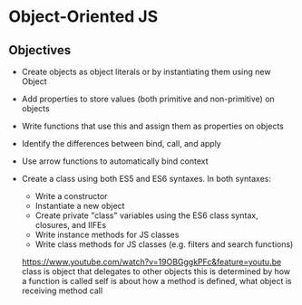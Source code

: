 # Object-Oriented JS

## Objectives
* Create objects as object literals or by instantiating them using new Object
* Add properties to store values (both primitive and non-primitive) on objects
* Write functions that use this and assign them as properties on objects
* Identify the differences between bind, call, and apply
* Use arrow functions to automatically bind context
* Create a class using both ES5 and ES6 syntaxes. In both syntaxes:
  * Write a constructor
  * Instantiate a new object
  * Create private "class" variables using the ES6 class syntax, closures, and IIFEs
  * Write instance methods for JS classes
  * Write class methods for JS classes (e.g. filters and search functions)
  
  https://www.youtube.com/watch?v=19OBGggkPFc&feature=youtu.be
  class is object that delegates to other objects
  this is determined by how a function is called
  self is about how a method is defined, what object is receiving method call